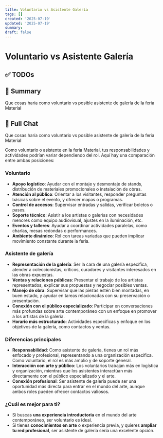 ```yaml
---
title: Voluntario vs Asistente Galería
tags: []
created: '2025-07-19'
updated: '2025-07-19'
summary:
draft: false
---
```


# Voluntario vs Asistente Galería

## ✅ TODOs


## 📌 Summary
Que cosas haría como voluntario vs posible asistente de galería de la feria Material

## 🧠 Full Chat


Que cosas haría como voluntario vs posible asistente de galería de la feria Material



Como voluntario o asistente en la feria Material, tus responsabilidades y actividades podrían variar dependiendo del rol. Aquí hay una comparación entre ambas posiciones:

### **Voluntario**
- **Apoyo logístico**: Ayudar con el montaje y desmontaje de stands, distribución de materiales promocionales o instalación de obras.
- **Atención al público**: Orientar a los visitantes, responder preguntas básicas sobre el evento, y ofrecer mapas o programas.
- **Control de accesos**: Supervisar entradas y salidas, verificar boletos o pases.
- **Soporte técnico**: Asistir a los artistas o galerías con necesidades menores como equipo audiovisual, ajustes en la iluminación, etc.
- **Eventos y talleres**: Ayudar a coordinar actividades paralelas, como charlas, mesas redondas o performances.
- **Ambiente dinámico**: Rol con tareas variadas que pueden implicar movimiento constante durante la feria.

### **Asistente de galería**
- **Representación de la galería**: Ser la cara de una galería específica, atender a coleccionistas, críticos, curadores y visitantes interesados en las obras expuestas.
- **Ventas y relaciones públicas**: Presentar el trabajo de los artistas representados, explicar sus propuestas y negociar posibles ventas.
- **Manejo de obra**: Supervisar que las piezas estén bien montadas, en buen estado, y ayudar en tareas relacionadas con su preservación o presentación.
- **Conexión con el público especializado**: Participar en conversaciones más profundas sobre arte contemporáneo con un enfoque en promover a los artistas de la galería.
- **Horario más estructurado**: Actividades específicas y enfoque en los objetivos de la galería, como contactos y ventas.

### **Diferencias principales**
- **Responsabilidad**: Como asistente de galería, tienes un rol más enfocado y profesional, representando a una organización específica. Como voluntario, el rol es más amplio y de soporte general.
- **Interacción con arte y público**: Los voluntarios trabajan más en logística y organización, mientras que los asistentes interactúan más directamente con el público especializado y el arte.
- **Conexión profesional**: Ser asistente de galería puede ser una oportunidad más directa para entrar en el mundo del arte, aunque ambos roles pueden ofrecer contactos valiosos.

### ¿Cuál es mejor para ti?
- Si buscas **una experiencia introductoria** en el mundo del arte contemporáneo, ser voluntario es ideal.
- Si tienes **conocimientos en arte** o experiencia previa, y quieres **ampliar tu red profesional**, ser asistente de galería sería una excelente opción.